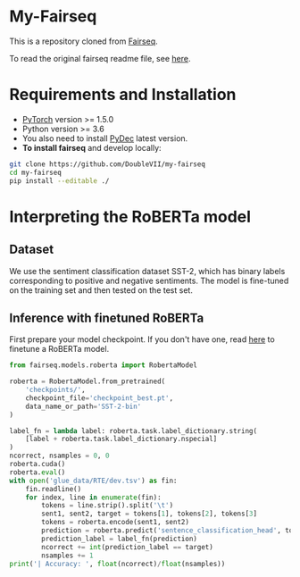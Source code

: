 # My-Fairseq

This is a repository cloned from [Fairseq](https://github.com/facebookresearch/fairseq).

To read the original fairseq readme file, see [here](/FAIRSEQ_README.md).

# Requirements and Installation

* [PyTorch](http://pytorch.org/) version >= 1.5.0
* Python version >= 3.6
* You also need to install [PyDec](https://github.com/DoubleVII/pydec) latest version.
* **To install fairseq** and develop locally:

``` bash
git clone https://github.com/DoubleVII/my-fairseq
cd my-fairseq
pip install --editable ./
```

# Interpreting the RoBERTa model

## Dataset
We use the sentiment classification dataset SST-2, which has binary labels corresponding to positive and negative sentiments. The model is fine-tuned on the training set and then tested on the test set.

## Inference with finetuned RoBERTa
First prepare your model checkpoint. If you don't have one, read [here](https://github.com/facebookresearch/fairseq/blob/main/examples/roberta/README.glue.md) to finetune a RoBERTa model.

```python
from fairseq.models.roberta import RobertaModel

roberta = RobertaModel.from_pretrained(
    'checkpoints/',
    checkpoint_file='checkpoint_best.pt',
    data_name_or_path='SST-2-bin'
)

label_fn = lambda label: roberta.task.label_dictionary.string(
    [label + roberta.task.label_dictionary.nspecial]
)
ncorrect, nsamples = 0, 0
roberta.cuda()
roberta.eval()
with open('glue_data/RTE/dev.tsv') as fin:
    fin.readline()
    for index, line in enumerate(fin):
        tokens = line.strip().split('\t')
        sent1, sent2, target = tokens[1], tokens[2], tokens[3]
        tokens = roberta.encode(sent1, sent2)
        prediction = roberta.predict('sentence_classification_head', tokens).argmax().item()
        prediction_label = label_fn(prediction)
        ncorrect += int(prediction_label == target)
        nsamples += 1
print('| Accuracy: ', float(ncorrect)/float(nsamples))
```